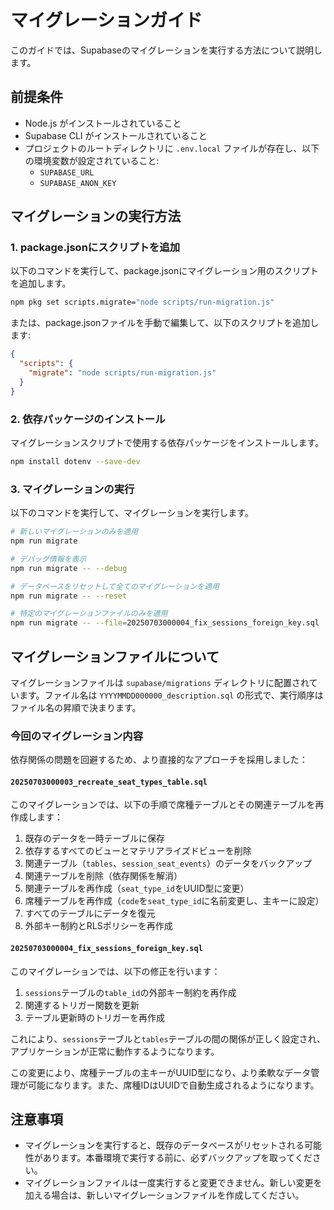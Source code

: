 # マイグレーションガイド

このガイドでは、Supabaseのマイグレーションを実行する方法について説明します。

## 前提条件

- Node.js がインストールされていること
- Supabase CLI がインストールされていること
- プロジェクトのルートディレクトリに `.env.local` ファイルが存在し、以下の環境変数が設定されていること:
  - `SUPABASE_URL`
  - `SUPABASE_ANON_KEY`

## マイグレーションの実行方法

### 1. package.jsonにスクリプトを追加

以下のコマンドを実行して、package.jsonにマイグレーション用のスクリプトを追加します。

```bash
npm pkg set scripts.migrate="node scripts/run-migration.js"
```

または、package.jsonファイルを手動で編集して、以下のスクリプトを追加します:

```json
{
  "scripts": {
    "migrate": "node scripts/run-migration.js"
  }
}
```

### 2. 依存パッケージのインストール

マイグレーションスクリプトで使用する依存パッケージをインストールします。

```bash
npm install dotenv --save-dev
```

### 3. マイグレーションの実行

以下のコマンドを実行して、マイグレーションを実行します。

```bash
# 新しいマイグレーションのみを適用
npm run migrate

# デバッグ情報を表示
npm run migrate -- --debug

# データベースをリセットして全てのマイグレーションを適用
npm run migrate -- --reset

# 特定のマイグレーションファイルのみを適用
npm run migrate -- --file=20250703000004_fix_sessions_foreign_key.sql
```

## マイグレーションファイルについて

マイグレーションファイルは `supabase/migrations` ディレクトリに配置されています。ファイル名は `YYYYMMDD000000_description.sql` の形式で、実行順序はファイル名の昇順で決まります。

### 今回のマイグレーション内容

依存関係の問題を回避するため、より直接的なアプローチを採用しました：

#### `20250703000003_recreate_seat_types_table.sql`

このマイグレーションでは、以下の手順で席種テーブルとその関連テーブルを再作成します：

1. 既存のデータを一時テーブルに保存
2. 依存するすべてのビューとマテリアライズドビューを削除
3. 関連テーブル（`tables`、`session_seat_events`）のデータをバックアップ
4. 関連テーブルを削除（依存関係を解消）
5. 関連テーブルを再作成（`seat_type_id`をUUID型に変更）
6. 席種テーブルを再作成（`code`を`seat_type_id`に名前変更し、主キーに設定）
7. すべてのテーブルにデータを復元
8. 外部キー制約とRLSポリシーを再作成

#### `20250703000004_fix_sessions_foreign_key.sql`

このマイグレーションでは、以下の修正を行います：

1. `sessions`テーブルの`table_id`の外部キー制約を再作成
2. 関連するトリガー関数を更新
3. テーブル更新時のトリガーを再作成

これにより、`sessions`テーブルと`tables`テーブルの間の関係が正しく設定され、アプリケーションが正常に動作するようになります。

この変更により、席種テーブルの主キーがUUID型になり、より柔軟なデータ管理が可能になります。また、席種IDはUUIDで自動生成されるようになります。

## 注意事項

- マイグレーションを実行すると、既存のデータベースがリセットされる可能性があります。本番環境で実行する前に、必ずバックアップを取ってください。
- マイグレーションファイルは一度実行すると変更できません。新しい変更を加える場合は、新しいマイグレーションファイルを作成してください。
